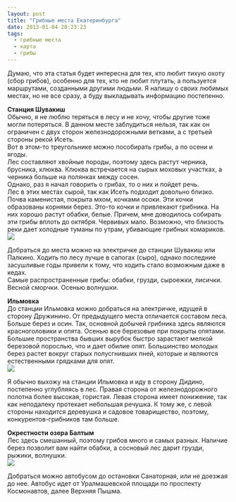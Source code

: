 ```yaml
---
layout: post
title: "Грибные места Екатеринбурга"
date: 2013-01-04 20:23:23
tags:
  - грибные места
  - карта
  - грибы
---
```

Думаю, что эта статья будет интересна для тех, кто любит тихую охоту
(сбор грибов), особенно для тех, кто не любит плутать, а пользуется
маршрутами, созданными другими людьми. Я напишу о своих любимых местах,
но не все сразу, а буду выкладывать информацию постепенно.  
  
**Станция Шувакиш**  
Обычно, я не люблю теряться в лесу и не хочу, чтобы другие тоже могли
потеряться. В данном месте заблудиться нельзя, так как он ограничен с
двух сторон железнодорожными ветками, а с третьей стороны рекой Исеть.  
Вот в этом-то треугольнике можно пособирать грибы, а по осени и ягоды.  
Лес составляют хвойные породы, поэтому здесь растут черника, брусника,
клюква. Клюква встречается на сырых моховых участках, а черника больше
на полянках между сосен.  
Однако, раз я начал говорить о грибах, то о них и пойдет речь.  
Лес в этих местах сырой, так как Исеть подходит довольно близко. Почва
каменистая, покрыта мхом, кочками осоки. Эти кочки образованы корнями
берез. Это-то кочки и привлекают грибника. На них хорошо растут обабки,
белые. Причем, мне доводилось собирать эти грибы вплоть до октября.
Червивых мало. Возможно, что близость реки дает холодные туманы по
утрам, убивающие грибных комариков.  
![](http://fishingguru.ru/uploads/images/00/00/01/2013/01/04/6a9e05.jpg)

Добраться до места можно на электричке до станции Шувакиш или Палкино.
Ходить по лесу лучше в сапогах (сыро), однако последние засушливые годы
привели к тому, что ходить стало возможным даже в кедах.  
Самые распространенные грибы: обабки, грузди, сыроежки, лисички. Весной
сморчки. Осенью волнушки.  
  
**Ильмовка**  
До станции Ильмовка можно добраться на электричке, идущей в сторону
Дружинино. От предыдущего места отличается составом леса. Больше берез и
осин. Так, основной добычей грибника здесь являются красноголовики и
опята. Осенью все березовые при покрыты опятами. Большие пространства
бывших вырубок быстро зарастают мелкой березовой порослью, что и дает
обилие опят. Большинство молодых берез растет вокруг старых полусгнивших
пней, которые и являются естественными грядками для опят.  
![](http://fishingguru.ru/uploads/images/00/00/01/2013/01/04/421a53.jpg)

Я обычно выхожу на станции Ильмовка и иду в сторону Дидино, постепенно
углубляясь в лес. Правая сторона от железнодорожного полотна более
высокая, гористая. Левая сторона имеет понижение, так как неподалеку
протекает небольшая речушка. К тому же, с левой стороны находится
деревушка и садовое товарищество, поэтому, конкурентов-грибников там
больше.  
  
**Окрестности озера Балтым**  
Лес здесь смешанный, поэтому грибов много и самых разных. Наличие берез
позволит вам найти обабки, а сосновый лес дарит грузди, рыжики,
волнушки.  
![](http://fishingguru.ru/uploads/images/00/00/01/2013/01/05/71a6eb.jpg)

Добраться можно автобусом до остановки Санаторная, или не доезжая до
нее. Автобус идет от Уралмашевской площади по проспекту Космонавтов,
далее Верхняя Пышма.

